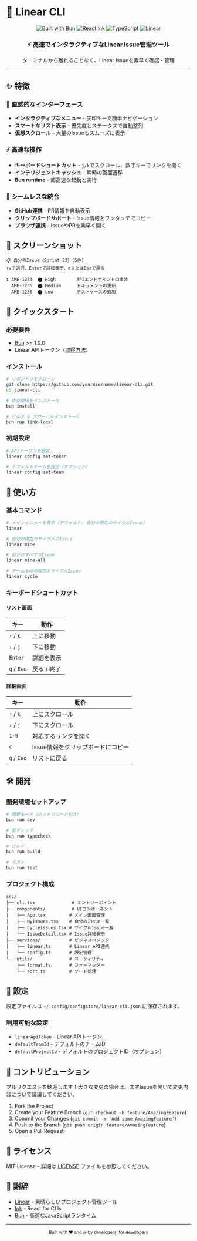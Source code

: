 # 🚀 Linear CLI

<div align="center">
  <img src="https://img.shields.io/badge/Built%20with-Bun-000000?style=for-the-badge&logo=bun&logoColor=white" alt="Built with Bun">
  <img src="https://img.shields.io/badge/React-Ink-61DAFB?style=for-the-badge&logo=react&logoColor=black" alt="React Ink">
  <img src="https://img.shields.io/badge/TypeScript-007ACC?style=for-the-badge&logo=typescript&logoColor=white" alt="TypeScript">
  <img src="https://img.shields.io/badge/Linear-5E6AD2?style=for-the-badge&logo=linear&logoColor=white" alt="Linear">
</div>

<div align="center">
  <h3>⚡ 高速でインタラクティブなLinear Issue管理ツール</h3>
  <p>ターミナルから離れることなく、Linear Issueを素早く確認・管理</p>
</div>

---

## ✨ 特徴

### 🎯 **直感的なインターフェース**
- **インタラクティブなメニュー** - 矢印キーで簡単ナビゲーション
- **スマートなリスト表示** - 優先度とステータスで自動整列
- **仮想スクロール** - 大量のIssueもスムーズに表示

### ⚡ **高速な操作**
- **キーボードショートカット** - `j/k`でスクロール、数字キーでリンクを開く
- **インテリジェントキャッシュ** - 瞬時の画面遷移
- **Bun runtime** - 超高速な起動と実行

### 🔗 **シームレスな統合**
- **GitHub連携** - PR情報を自動表示
- **クリップボードサポート** - Issue情報をワンタッチでコピー
- **ブラウザ連携** - IssueやPRを素早く開く

## 📸 スクリーンショット

```
📋 自分のIssue（Sprint 23）(5件)
↑↓で選択、Enterで詳細表示、qまたはEscで戻る

❯ AME-1234  ⬤ High        APIエンドポイントの実装
  AME-1235  ⬤ Medium      ドキュメントの更新
  AME-1236  ⬤ Low         テストケースの追加
```

## 🚀 クイックスタート

### 必要要件
- [Bun](https://bun.sh) >= 1.0.0
- Linear APIトークン（[取得方法](https://developers.linear.app/docs/graphql/working-with-the-graphql-api#personal-api-keys)）

### インストール

```bash
# リポジトリをクローン
git clone https://github.com/yourusername/linear-cli.git
cd linear-cli

# 依存関係をインストール
bun install

# ビルド & グローバルインストール
bun run link-local
```

### 初期設定

```bash
# APIトークンを設定
linear config set-token

# デフォルトチームを設定（オプション）
linear config set-team
```

## 📖 使い方

### 基本コマンド

```bash
# メインメニューを表示（デフォルト: 自分の現在のサイクルIssue）
linear

# 自分の現在のサイクルのIssue
linear mine

# 自分のすべてのIssue
linear mine-all

# チーム全体の現在のサイクルIssue
linear cycle
```

### キーボードショートカット

#### リスト画面
| キー | 動作 |
|------|------|
| `↑` / `k` | 上に移動 |
| `↓` / `j` | 下に移動 |
| `Enter` | 詳細を表示 |
| `q` / `Esc` | 戻る / 終了 |

#### 詳細画面
| キー | 動作 |
|------|------|
| `↑` / `k` | 上にスクロール |
| `↓` / `j` | 下にスクロール |
| `1-9` | 対応するリンクを開く |
| `c` | Issue情報をクリップボードにコピー |
| `q` / `Esc` | リストに戻る |

## 🛠️ 開発

### 開発環境セットアップ

```bash
# 開発モード（ホットリロード付き）
bun run dev

# 型チェック
bun run typecheck

# ビルド
bun run build

# テスト
bun run test
```

### プロジェクト構成

```
src/
├── cli.tsx              # エントリーポイント
├── components/          # UIコンポーネント
│   ├── App.tsx         # メイン画面管理
│   ├── MyIssues.tsx    # 自分のIssue一覧
│   ├── CycleIssues.tsx # サイクルIssue一覧
│   └── IssueDetail.tsx # Issue詳細表示
├── services/           # ビジネスロジック
│   ├── linear.ts       # Linear API連携
│   └── config.ts       # 設定管理
└── utils/              # ユーティリティ
    ├── format.ts       # フォーマッター
    └── sort.ts         # ソート処理
```

## 🔧 設定

設定ファイルは `~/.config/configstore/linear-cli.json` に保存されます。

### 利用可能な設定

- `linearApiToken` - Linear APIトークン
- `defaultTeamId` - デフォルトのチームID
- `defaultProjectId` - デフォルトのプロジェクトID（オプション）

## 🤝 コントリビューション

プルリクエストを歓迎します！大きな変更の場合は、まずIssueを開いて変更内容について議論してください。

1. Fork the Project
2. Create your Feature Branch (`git checkout -b feature/AmazingFeature`)
3. Commit your Changes (`git commit -m 'Add some AmazingFeature'`)
4. Push to the Branch (`git push origin feature/AmazingFeature`)
5. Open a Pull Request

## 📝 ライセンス

MIT License - 詳細は [LICENSE](LICENSE) ファイルを参照してください。

## 🙏 謝辞

- [Linear](https://linear.app) - 素晴らしいプロジェクト管理ツール
- [Ink](https://github.com/vadimdemedes/ink) - React for CLIs
- [Bun](https://bun.sh) - 高速なJavaScriptランタイム

---

<div align="center">
  <sub>Built with ❤️ and ☕ by developers, for developers</sub>
</div>